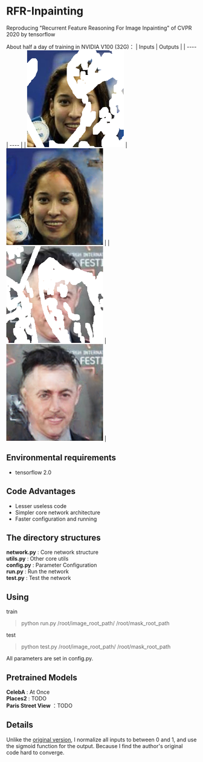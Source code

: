 # RFR-Inpainting
Reproducing "Recurrent Feature Reasoning For Image Inpainting" of CVPR 2020 by tensorflow  

About half a day of training in NVIDIA V100 (32G)：
|  Inputs   | Outputs  |
|  ----  | ----  |
| ![inputs](https://github.com/sfwyly/RFR-Inpainting/blob/main/images/a.png)  | ![inputs](https://github.com/sfwyly/RFR-Inpainting/blob/main/images/a_result.png) |
| ![inputs](https://github.com/sfwyly/RFR-Inpainting/blob/main/images/b.png)  | ![inputs](https://github.com/sfwyly/RFR-Inpainting/blob/main/images/b_result.png) |

## Environmental requirements
* tensorflow 2.0 

## Code Advantages

* Lesser useless code
* Simpler core network architecture
* Faster configuration and running

## The directory structures

**network.py** : Core network structure  
**utils.py** : Other core utils  
**config.py** : Parameter Configuration  
**run.py** : Run the network  
**test.py** : Test the network  

## Using
train  
> python run.py /root/image_root_path/ /root/mask_root_path  

test  
> python test.py /root/image_root_path/ /root/mask_root_path  

All parameters are set in config.py.

## Pretrained Models

**CelebA** : At Once  
**Places2** : TODO  
**Paris Street View** ：TODO  

## Details  

Unlike the [original version](https://github.com/jingyuanli001/RFR-Inpainting), I normalize all inputs to between 0 and 1, and use the sigmoid function for the output. Because I find the author's original code hard to converge.

